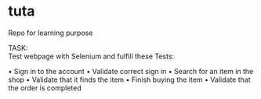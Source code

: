 # tuta

Repo for learning purpose

TASK:  
Test webpage with Selenium and fulfill these Tests:

•	Sign in to the account
•	Validate correct sign in
•	Search for an item in the shop
•	Validate that it finds the item
•	Finish buying the item
•	Validate that the order is completed
